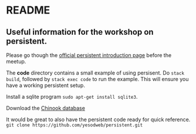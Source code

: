 # README
## Useful information for the workshop on persistent.

Please go though the [official persistent introduction page](http://www.yesodweb.com/book/persistent) before the meetup.

The **code** directory contains a small example of using persisent.
Do `stack build`, followed by `stack exec code` to run the example. This will ensure you have a working persistent setup.

Install a sqlite program `sudo apt-get install sqlite3`.

Download the [Chinook database](https://chinookdatabase.codeplex.com/downloads/get/557773)

It would be great to also have the persistent code ready for quick reference.
`git clone https://github.com/yesodweb/persistent.git`


